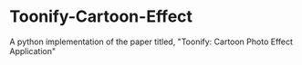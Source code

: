 # Toonify-Cartoon-Effect
A python implementation of the paper titled, "Toonify: Cartoon Photo Effect Application"
